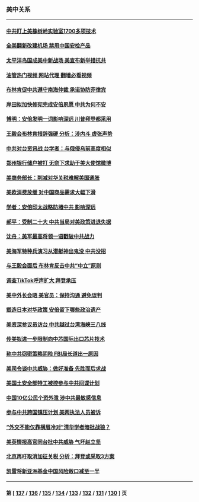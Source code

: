 ### 美中关系
---
#### [中共盯上美橡树岭实验室1700多项技术](../../pages/nf1412576/n13779432.md?07131245) 
#### [全美翻新改建机场 禁用中国安检产品](../../pages/nf1412576/n13779356.md?07131245) 
#### [太平洋岛国成美中新战场 美宣布新举措抗共](../../pages/nf1412576/n13779327.md?07131245) 
#### [油管热门视频 网站代理 翻墙必看视频](http://209.222.30.114:81/youtube.html?07131245)
#### [布林肯促中共遵守南海仲裁 承诺协防菲律宾](../../pages/nf1412576/n13779175.md?07131245) 
#### [岸田拟加快修宪完成安倍夙愿 中共为何不安](../../pages/nf1412576/n13778731.md?07131245) 
#### [博明：安倍发明一词影响深远 川普拜登都采用](../../pages/nf1412576/n13778667.md?07131245) 
#### [王毅会布林肯措辞强硬 分析：涉内斗 虚张声势](../../pages/nf1412576/n13778462.md?07131245) 
#### [中共对台资讯战 台学者：与俄侵乌前高度相似](../../pages/nf1412576/n13778584.md?07131245) 
#### [郑州银行储户被打 无奈下求助于美大使馆微博](../../pages/nf1412576/n13778640.md?07131245) 
#### [美商务部长：削减对华关税难解美国通胀](../../pages/nf1412576/n13778090.md?07131245) 
#### [美欧消费放缓 对中国商品需求大幅下滑](../../pages/nf1412576/n13778291.md?07131245) 
#### [学者：安倍印太战略防堵中共 影响深远](../../pages/nf1412576/n13777992.md?07131245) 
#### [郝平：受制二十大 中共当局对美政策进退失据](../../pages/nf1412576/n13777900.md?07131245) 
#### [沈舟：美军最高将领一语戳破中共战力](../../pages/nf1412576/n13777387.md?07131245) 
#### [美海军特种兵演习从潜艇神出鬼没 中共没招](../../pages/nf1412576/n13771776.md?07131245) 
#### [与王毅会面后 布林肯反击中共“中立”原则](../../pages/nf1412576/n13777225.md?07131245) 
#### [调查TikTok呼声扩大 拜登承压](../../pages/nf1412576/n13777106.md?07131245) 
#### [美中外长会晤 美官员：保持沟通 避免误判](../../pages/nf1412576/n13776804.md?07131245) 
#### [塑造日本对华政策 安倍留下哪些政治遗产](../../pages/nf1412576/n13776740.md?07131245) 
#### [美资深参议员访台 中共越过台湾海峡三八线](../../pages/nf1412576/n13776415.md?07131245) 
#### [传美拟进一步限制向中芯国际出口芯片技术](../../pages/nf1412576/n13776630.md?07131245) 
#### [称中共窃密策略阴险 FBI局长道出一原因](../../pages/nf1412576/n13775989.md?07131245) 
#### [美司令谈中共威胁：做好准备 先胜而后求战](../../pages/nf1412576/n13776303.md?07131245) 
#### [美国土安全部特工被控参与中共间谍计划](../../pages/nf1412576/n13776011.md?07131245) 
#### [中国10亿公民个资外泄 涉中共最敏感信息](../../pages/nf1412576/n13775953.md?07131245) 
#### [参与中共跨国镇压计划 美两执法人员被诉](../../pages/nf1412576/n13775954.md?07131245) 
#### [“外交不能仅靠横眉冷对”清华学者暗批战狼？](../../pages/nf1412576/n13775921.md?07131245) 
#### [美英情报高官同台批中共威胁 气坏赵立坚](../../pages/nf1412576/n13775893.md?07131245) 
#### [北京再吁取消加征关税 分析：拜登或采取3方案](../../pages/nf1412576/n13775620.md?07131245) 
#### [凯雷将新亚洲基金中国风险敞口减至一半](../../pages/nf1412576/n13775841.md?07131245) 

---
#### 第 [ [137](./137.md?07131245) / [136](./136.md?07131245) / [135](./135.md?07131245) / [134](./134.md?07131245) / [133](./133.md?07131245) / [132](./132.md?07131245) / [131](./131.md?07131245) / [130](./130.md?07131245) ] 页
